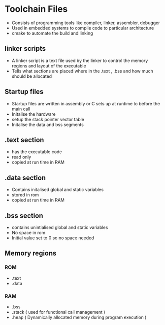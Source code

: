 # Toolchain Files

- Consists of programming tools like compiler, linker, assembler, debugger
- Used in embedded systems to compile code to particular architecture
- cmake to automate the build and linking

## linker scripts

- A linker script is a text file used by the linker to control the memory
regions and layout of the executable
- Tells what sections are placed where in the .text , .bss and how much should
be allocated

## Startup files

- Startup files are written in assembly or C sets up at runtime to before the
main call
- Initalise the hardware
- setup the stack pointer vector table
- Initalise the data and bss segments

## .text section

- has the executable code
- read only
- copied at run time in RAM

## .data section

- Contains initalised global and static variables
- stored in rom
- copied at run time in RAM

## .bss section

- contains unintialised global and static variables  
- No space in rom
- Initial value set to 0 so no space needed

## Memory regions

### ROM

- .text
- .data

### RAM

- .bss
- .stack ( used for functional call management )
- .heap ( Dynamically allocated memory during program execution )
